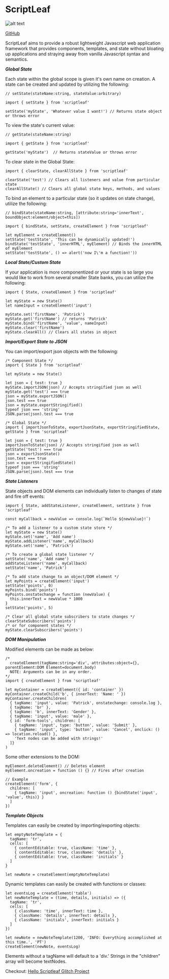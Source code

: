 ScriptLeaf
=================
![alt text](https://cdn.glitch.com/e82b5b1a-c4da-4d19-8e46-44270e4276f0%2Fcode-coverage-badge.svg?1549736166571 "code coverage 100%")

[GitHub](https://glitch.com/edit/#!/hello-scriptleaf)

ScriptLeaf aims to provide a robust lightweight Javascript web application framework that provides components, templates, and state without bloating up applications and straying away from vanilla Javascript syntax and semantics.

***Global State***

Each state within the global scope is given it's own name on creation. A state can be created and updated by utilizing the following:
```
// setState(stateName:string, stateValue:arbitrary)

import { setState } from 'scriptleaf'

setState('myState', 'Whatever value I want!') // Returns state object or throws error
```
To view the state's current value:
```
// getState(stateName:string)

import { getState } from 'scriptleaf'

getState('myState')  // Returns stateValue or throws error
```
To clear state in the Global State:
```
import { clearState, clearAllState } from 'scriptleaf'

clearState('test') // Clears all listeners and value from particular state
clearAllState() // Clears all global state keys, methods, and values
```
To bind an element to a particular state (so it updates on state change), utilize the following:
```
// bindState(stateName:string, [attribute:string='innerText', boundObject:element/object=this])

import { bindState, setState, createElement } from 'scriptleaf'

let myElement = createElement()
setState('testState', 'This can be dynamically updated!')
bindState('testState', 'innerHTML', myElement) // Binds the innerHTML of myElement
setState('testState', () => alert('now I\'m a function!'))
```

***Local State/Custom State***

If your application is more componentized or your state is so large you would like to work from several smaller State banks, you can utilize the following:

```
import { State, createElement } from 'scriptleaf'

let myState = new State()
let nameInput = createElement('input')

myState.set('firstName', 'Patrick')
myState.get('firstName') // returns 'Patrick'
myState.bind('firstName', 'value', nameInput)
myState.clear('firstName')
myState.clearAll() // Clears all states in object
```

***Import/Export State to JSON***

You can import/export json objects with the following:

```
/* Component State */
import { State } from 'scriptleaf'

let myState = new State()

let json = { test: true }
myState.importJSON(json) // Accepts stringified json as well
myState.get('test') === true
json = myState.exportJSON()
json.test === true
json = myState.exportStringified()
typeof json === 'string'
JSON.parse(json).test === true

/* Global State */
import { importJsonToState, exportJsonState, exportStringifiedState, getState } from 'scriptleaf'

let json = { test: true }
importJsonToState(json) // Accepts stringified json as well
getState('test') === true
json = exportJsonState()
json.test === true
json = exportStringifiedState()
typeof json === 'string'
JSON.parse(json).test === true
```

***State Listeners***

State objects and DOM elements can individually listen to changes of state and fire off events:
```
import { State, addStateListener, createElement, setState } from 'scriptleaf'

const myCallback = newValue => console.log(`Hello ${newValue}!`)

/* To add a listener to a custom state store */
let myState = new State()
myState.set('name', 'Add name')
myState.addListener('name', myCallback)
myState.set('name', 'Patrick')

/* To create a global state listener */
setState('name', 'Add name')
addStateListener('name', myCallback)
setState('name', 'Patrick')

/* To add state change to an object/DOM element */
let myPoints = createElement('input')
setState('points', 0)
myPoints.bind('points')
myPoints.onstatechange = function (newValue) {
  this.innerText = newValue * 1000
}
setState('points', 5)

/* Clear all global state subscribers to state changes */
clearStateSubscribers('points')
/* or for component states */
myState.clearSubscribers('points')
```

***DOM Manipulation***

Modified elements can be made as below:
```
/*
  createElement(tagName:string='div', attributes:object={}, parentElement:DOM Element=document.body)
  NOTE: Arguments can be in any order.
*/
import { createElement } from 'scriptleaf'

let myContainer = createElement({ id: 'container' })
myContainer.createChild('b', { innerText: 'Name: ' })
myContainer.createChildren(
  { tagName: 'input', value: 'Patrick', onstatechange: console.log },
  { tagName: 'br' },
  { tagName: 'b', innerText: 'Gender' },
  { tagName: 'input', value: 'male' },
  { id: 'form-tools', children: [
    { tagName: 'input', type: 'button', value: 'Submit' },
    { tagName: 'input', type: 'button', value: 'Cancel', onclick: () => location.reload() },
    'Text nodes can be added with strings!'
  ]}
)
```
Some other extensions to the DOM:
```
myElement.deleteElement() // Deletes element
myElement.oncreation = function () {} // Fires after creation

// Example
createElement('form', {
  children: [
    { tagName: 'input', oncreation: function () {bindState('input', 'value', this)} }
  ]
})
```

***Template Objects***

Templates can easily be created by importing/exporting objects:
```
let emptyNoteTemplate = {
  tagName: 'tr',
  cells: [
    { contentEditable: true, className: 'time' },
    { contentEditable: true, className: 'details' },
    { contentEditable: true, className: 'initials' }
  ]
}

let newNote = createElement(emptyNoteTemplate)
```
Dynamic templates can easily be created with functions or classes:
```
let eventsLog = createElement('table')
let newNoteTemplate = (time, details, initials) => ({
  tagName: 'tr',
  cells: [
    { className: 'time', innerText: time },
    { className: 'details', innerText: details },
    { className: 'initials', innerText: initials }
  ]
})

let newNote = newNoteTemplate(1200, 'INFO: Everything accomplished at this time.', 'PT')
createElement(newNote, eventsLog)
```
Elements without a tagName will default to a 'div.'
Strings in the "children" array will become textNodes.

Checkout: [Hello Scriptleaf Glitch Project](https://glitch.com/edit/#!/hello-scriptleaf)